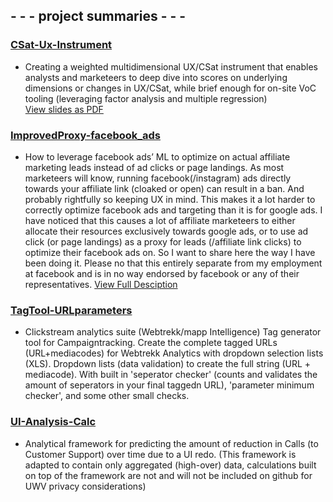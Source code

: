 ##    - - - project summaries - - -  




### [CSat-Ux-Instrument](https://github.com/StevenPeutz/WebData-UX_Projects/tree/master/Csat-UX-instrument)

- Creating a weighted multidimensional UX/CSat instrument that enables analysts and marketeers to deep dive into scores on underlying dimensions or changes in UX/CSat, while brief enough for on-site VoC tooling (leveraging factor analysis and multiple regression)  
[View slides as PDF](https://github.com/StevenPeutz/WebData-UX_Projects/blob/master/Csat-UX-instrument/Scaling_CSAT_UX.pdf)



### [ImprovedProxy-facebook_ads](https://github.com/StevenPeutz/WebData-UX_Projects/tree/master/ImprovedProxy-facebook_ads#readme)

- How to leverage facebook ads’ ML to optimize on actual affiliate marketing leads instead of ad clicks or page landings.
As most marketeers will know, running facebook(/instagram) ads directly towards your affiliate link (cloaked or open) can result in a ban. And probably rightfully so keeping UX in mind. This makes it a lot harder to correctly optimize facebook ads and targeting than it is for google ads. I have noticed that this causes a lot of affiliate marketeers to either allocate their resources exclusively towards google ads, or to use ad click (or page landings) as a proxy for leads (/affiliate link clicks) to optimize their facebook ads on.
So I want to share here the way I have been doing it. Please no that this entirely separate from my employment at facebook and is in no way endorsed by facebook or any of their representatives.
[View Full Desciption](https://github.com/StevenPeutz/WebData-UX_Projects/tree/master/ImprovedProxy-facebook_ads#readme)



### [TagTool-URLparameters](https://github.com/StevenPeutz/WebData-UX_Projects/tree/master/TagTool-URLparameters#readme)

- Clickstream analytics suite (Webtrekk/mapp Intelligence) Tag generator tool for Campaigntracking.
Create the complete tagged URLs (URL+mediacodes) for Webtrekk Analytics with dropdown selection lists (XLS). Dropdown lists (data validation) to create the full string (URL + mediacode).
With built in 'seperator checker' (counts and validates the amount of seperators in your final taggedn URL), 'parameter minimum checker', and some other small checks.



### [UI-Analysis-Calc](https://github.com/StevenPeutz/WebData-UX_Projects/tree/master/UI-Analysis-Calc.)

- Analytical framework for predicting the amount of reduction in Calls (to Customer Support) over time due to a UI redo. (This framework is adapted to contain only aggregated (high-over) data, calculations built on top of the framework are not and will not be included on github for UWV privacy considerations)
